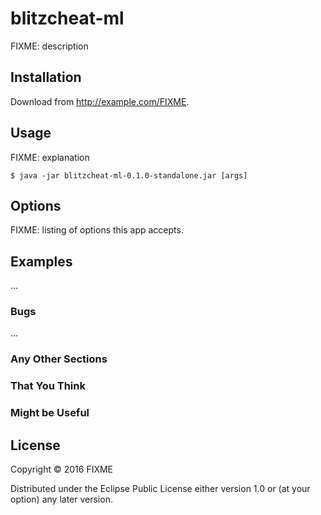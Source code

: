 # blitzcheat-ml

FIXME: description

## Installation

Download from http://example.com/FIXME.

## Usage

FIXME: explanation

    $ java -jar blitzcheat-ml-0.1.0-standalone.jar [args]

## Options

FIXME: listing of options this app accepts.

## Examples

...

### Bugs

...

### Any Other Sections
### That You Think
### Might be Useful

## License

Copyright © 2016 FIXME

Distributed under the Eclipse Public License either version 1.0 or (at
your option) any later version.
